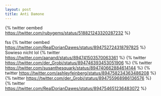 ```yaml
---
layout: post
title: Anti Damone
---
```


{% twitter oembed https://twitter.com/rubygems/status/518821243320287232 %}

fss
{% twitter oembed https://twitter.com/RealDorianDawes/status/894752724318797825 %}	
Sowieso nicht lol
{% twitter https://twitter.com/aanand/status/894741503570063361 %}
{% twitter https://twitter.com/der_Grobi/status/894746393453051906 %}
{% twitter https://twitter.com/susanthesquark/status/894740662884614144 %}
{% twitter https://twitter.com/ashleyfeinberg/status/894758234363486208 %}
{% twitter https://twitter.com/der_Grobi/status/894755968986136576 %}
{% twitter https://twitter.com/RealDorianDawes/status/894754651236483072 %}
